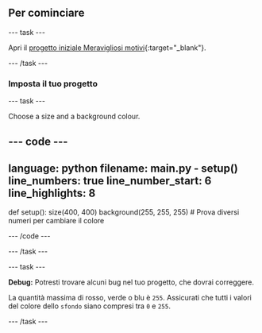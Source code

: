 ## Per cominciare

--- task ---

Apri il [progetto iniziale Meravigliosi motivi](https://editor.raspberrypi.org/en/projects/powerful-patterns-starter){:target="_blank"}.

--- /task ---

### Imposta il tuo progetto

--- task ---

Choose a size and a background colour.

--- code ---
---
language: python filename: main.py - setup() line_numbers: true line_number_start: 6
line_highlights: 8
---
def setup(): size(400, 400) background(255, 255, 255)  # Prova diversi numeri per cambiare il colore

--- /code ---

--- /task ---

--- task ---

**Debug:** Potresti trovare alcuni bug nel tuo progetto, che dovrai correggere.

La quantità massima di rosso, verde o blu è `255`. Assicurati che tutti i valori del colore dello `sfondo` siano compresi tra `0` e `255`.

--- /task ---



